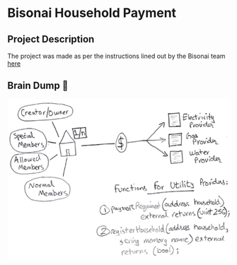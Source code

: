 # Bisonai Household Payment

## Project Description
The project was made as per the instructions lined out by the Bisonai team [here](https://bisonai.notion.site/Blockchain-Software-Developer-d518215286b3480ab9fadf03532cd3fb)
## Brain Dump :brain:
![Bisonai Description](/assets/images/Bisonai_Description_Map.png)